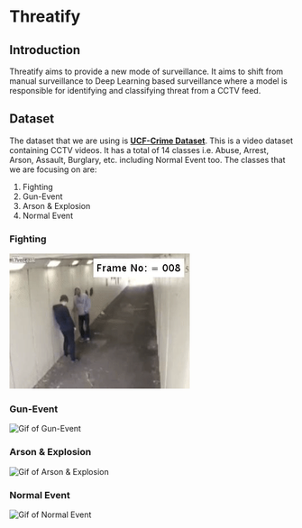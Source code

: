 # Threatify

  ## Introduction
  Threatify aims to provide a new mode of surveillance. It aims to shift from manual surveillance to Deep Learning based surveillance where a model is responsible for identifying and classifying threat from a CCTV feed.


  ## Dataset
  The dataset that we are using is **[UCF-Crime Dataset](https://www.crcv.ucf.edu/projects/real-world/)**. This is a video dataset containing CCTV videos. It has a total of 14 classes i.e. Abuse, Arrest, Arson, Assault, Burglary, etc. including Normal Event too. The classes that we are focusing on are:
  1. Fighting
  2. Gun-Event
  3. Arson & Explosion
  4. Normal Event

  ### Fighting
  ![Gif of Fighting](/attachments/fighting.gif)

  ### Gun-Event
  ![Gif of Gun-Event](/attachments/shooting.gif)

  ### Arson & Explosion
  ![Gif of Arson & Explosion](/attachments/arson.gif)

  ### Normal Event
  ![Gif of Normal Event](/attachments/normal.gif)


